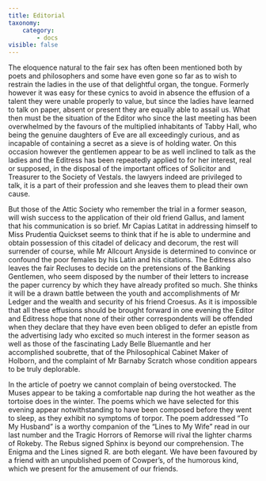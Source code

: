 ```yaml
---
title: Editorial
taxonomy:
    category:
        - docs
visible: false
---
```


The eloquence natural to the fair sex has often been mentioned both by poets and philosophers and some have even gone so far as to wish to restrain the ladies in the use of that delightful organ, the tongue. Formerly however it was easy for these cynics to avoid in absence the effusion of a talent they were unable properly to value, but since the ladies have learned to talk on paper, absent or present they are equally able to assail us. What then must be the situation of the Editor who since the last meeting has been overwhelmed by the favours of the multiplied inhabitants of Tabby Hall, who being the genuine daughters of Eve are all exceedingly curious, and as incapable of containing a secret as a sieve is of holding water. On this occasion however the gentlemen appear to be as well inclined to talk as the ladies and the Editress has been repeatedly applied to for her interest, real or supposed, in the disposal of the important offices of Solicitor and Treasurer to the Society of Vestals. the lawyers indeed are privileged to talk, it is a part of their profession and she leaves them to plead their own cause.

But those of the Attic Society who remember the trial in a former season, will wish success to the application of their old friend Gallus, and lament that his communication is so brief. Mr Capias Latitat in addressing himself to Miss Prudentia Quickset seems to think that if he is able to undermine and obtain possession of this citadel of delicacy and decorum, the rest will surrender of course, while Mr Allcourt Anyside is determined to convince or confound the poor females by his Latin and his citations. The Editress also leaves the fair Recluses to decide on the pretensions of the Banking Gentlemen, who seem disposed by the number of their letters to increase the paper currency by which they have already profited so much. She thinks it will be a drawn battle between the youth and accomplishments of Mr Ledger and the wealth and security of his friend Croesus. As it is impossible that all these effusions should be brought forward in one evening the Editor and Editress hope that none of their other correspondents will be offended when they declare that they have even been obliged to defer an epistle from the advertising lady who excited so much interest in the former season as well as those of the fascinating Lady Belle Bluemantle and her accomplished soubrette, that of the Philosophical Cabinet Maker of Holborn, and the complaint of Mr Barnaby Scratch whose condition appears to be truly deplorable.

In the article of poetry we cannot complain of being overstocked. The Muses appear to be taking a comfortable nap during the hot weather as the tortoise does in the winter. The poems which we have selected for this evening appear notwithstanding to have been composed before they went to sleep, as they exhibit no symptoms of torpor. The poem addressed “To My Husband” is a worthy companion of the “Lines to My Wife” read in our last number and the Tragic Horrors of Remorse will rival the lighter charms of Rokeby. The Rebus signed Sphinx is beyond our comprehension. The Enigma and the Lines signed R. are both elegant. We have been favoured by a friend with an unpublished poem of Cowper’s, of the humorous kind, which we present for the amusement of our friends.